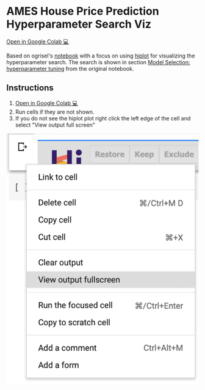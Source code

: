 # AMES House Price Prediction Hyperparameter Search Viz

[Open in Google Colab 💻](https://colab.research.google.com/github/thomasjpfan/ames_housing_hiplot/blob/master/ames_hiplot.ipynb)

Based on ogrisel's [notebook](https://nbviewer.jupyter.org/github/ogrisel/notebooks/blob/master/sklearn_demos/ames_housing.ipynb#Interactions-between-hyperparameters-and-generalization) with a focus on using [hiplot](https://github.com/facebookresearch/hiplot) for visualizing the hyperparameter search. The search is shown in section [Model Selection: hyperparameter tuning](https://nbviewer.jupyter.org/github/ogrisel/notebooks/blob/master/sklearn_demos/ames_housing.ipynb#Model-selection:-hyperparameter-tuning) from the original notebook.

## Instructions

1. [Open in Google Colab 💻](https://colab.research.google.com/github/thomasjpfan/ames_housing_hiplot/blob/master/ames_hiplot.ipynb)
2. Run cells if they are not shown.
3. If you do not see the hiplot plot right click the left edge of the cell and select "View output full screen"

![What to click](view_output_fullscreen.png)

